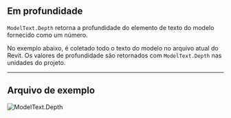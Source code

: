 ## Em profundidade
`ModelText.Depth` retorna a profundidade do elemento de texto do modelo fornecido como um número.

No exemplo abaixo, é coletado todo o texto do modelo no arquivo atual do Revit. Os valores de profundidade são retornados com `ModelText.Depth` nas unidades do projeto.
___
## Arquivo de exemplo

![ModelText.Depth](./Revit.Elements.ModelText.Depth_img.jpg)
